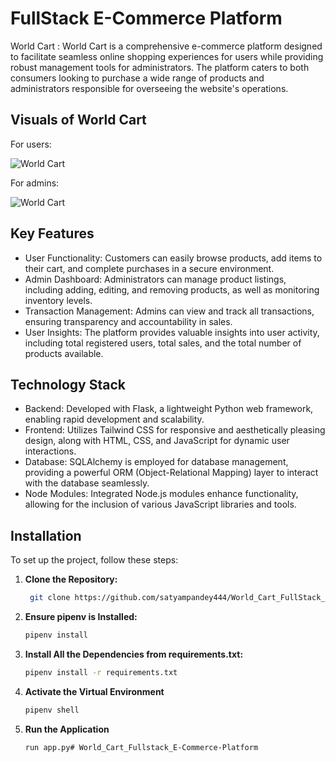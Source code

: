 
# FullStack E-Commerce Platform 

World Cart : World Cart is a comprehensive e-commerce platform designed to facilitate seamless online shopping experiences for users while providing robust management tools for administrators. The platform caters to both consumers looking to purchase a wide range of products and administrators responsible for overseeing the website's operations.



## Visuals of World Cart

For users:

![World Cart](https://i.imgur.com/po3zcN6.gif)

For admins:

![World Cart](https://i.imgur.com/IaLLArK.gif)
## Key Features
* User Functionality: Customers can easily browse products, add items to their cart, and complete purchases in a secure environment.
* Admin Dashboard: Administrators can manage product listings, including adding, editing, and removing products, as well as monitoring inventory levels.
* Transaction Management: Admins can view and track all transactions, ensuring transparency and accountability in sales.
* User Insights: The platform provides valuable insights into user activity, including total registered users, total sales, and the total number of products available.
## Technology Stack

* Backend: Developed with Flask, a lightweight Python web framework, enabling rapid development and scalability.
* Frontend: Utilizes Tailwind CSS for responsive and aesthetically pleasing design, along with HTML, CSS, and JavaScript for dynamic user interactions.
* Database: SQLAlchemy is employed for database management, providing a powerful ORM (Object-Relational Mapping) layer to interact with the database seamlessly.
* Node Modules: Integrated Node.js modules enhance functionality, allowing for the inclusion of various JavaScript libraries and tools.
## Installation
To set up the project, follow these steps:

1. **Clone the Repository:**
   ```bash
    git clone https://github.com/satyampandey444/World_Cart_FullStack_E-Commerce-Platform.git
2. **Ensure pipenv is Installed:**
    ```bash
    pipenv install
3. **Install All the Dependencies from requirements.txt:**
     ```bash
     pipenv install -r requirements.txt
4. **Activate the Virtual Environment**
     ```bash
     pipenv shell
5. **Run the Application**
     ```bash
    run app.py# World_Cart_Fullstack_E-Commerce-Platform
